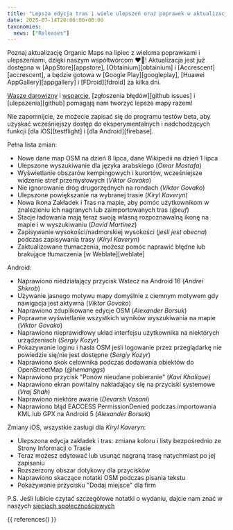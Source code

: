 ```yaml
---
title: "Lepsza edycja tras i wiele ulepszeń oraz poprawek w aktualizacji Organic Maps lipiec 2025"
date: 2025-07-14T20:00:00+00:00
taxonomies:
  news: ["Releases"]
---
```


Poznaj aktualizację Organic Maps na lipiec z wieloma poprawkami i ulepszeniami, dzięki naszym współtwórcom ❤️💪! Aktualizacja jest już dostępna w [AppStore][appstore], [Obtainium][obtainium] i [Accrescent][accrescent], a będzie gotowa w [Google Play][googleplay], [Huawei AppGallery][appgallery] i [FDroid][fdroid] za kilka dni.

[Wasze darowizny](@/donate/index.pl.md) i [wsparcie](@/contribute/index.pl.md), [zgłoszenia błędów][github issues] i [ulepszenia][github] pomagają nam tworzyć lepsze mapy razem!

Nie zapomnijcie, że możecie zapisać się do programu testów beta, aby uzyskać wcześniejszy dostęp do eksperymentalnych i nadchodzących funkcji [dla iOS][testflight] i [dla Android][firebase].

Pełna lista zmian:
- Nowe dane map OSM na dzień 8 lipca, dane Wikipedii na dzień 1 lipca
- Ulepszone wyszukiwanie dla języka arabskiego (_Omar Mostafa_)
- Wyświetlanie obszarów kempingowych i kurortów, wcześniejsze widzenie stref przemysłowych (_Viktor Govako_)
- Nie ignorowanie dróg drugorzędnych na rondach (_Viktor Govako_)
- Ulepszone powiększanie na wybranej trasie (_Kiryl Kaveryn_)
- Nowa ikona Zakładek i Tras na mapie, aby pomóc użytkownikom w znalezieniu ich nagranych lub zaimportowanych tras (_@euf_)
- Stacje ładowania mają teraz swoją własną rozpoznawalną ikonę na mapie i w wyszukiwaniu (_David Martinez_)
- Zapisywanie wysokości/nadmorskiej wysokości (_jeśli jest obecna_) podczas zapisywania trasy (_Kiryl Kaveryn_)
- Zaktualizowane tłumaczenia, możesz pomóc naprawić błędne lub brakujące tłumaczenia [w Weblate][weblate]

Android:
- Naprawiono niedziałający przycisk Wstecz na Android 16 (_Andrei Shkrob_)
- Używanie jasnego motywu mapy domyślnie z ciemnym motywem gdy nawigacja jest aktywna (_Viktor Govako_)
- Naprawiono zduplikowane edycje OSM (_Alexander Borsuk_)
- Poprawne wyświetlanie wszystkich wyników wyszukiwania na mapie (_Viktor Govako_)
- Naprawiono nieprawidłowy układ interfejsu użytkownika na niektórych urządzeniach (_Sergiy Kozyr_)
- Pokazywanie loginu i hasła OSM jeśli logowanie przez przeglądarkę nie powiedzie się/nie jest dostępne (_Sergiy Kozyr_)
- Naprawiono skok celownika podczas dodawania obiektów do OpenStreetMap (_@hemanggs_)
- Naprawiono przycisk "Ponów nieudane pobieranie" (_Kavi Khalique_)
- Naprawiono ekran powitalny nakładający się na przyciski systemowe (_Vraj Shah_)
- Naprawiono niektóre awarie (_Devarsh Vasani_)
- Naprawiono błąd EACCESS PermissionDenied podczas importowania KML lub GPX na Android 5 (_Alexander Borsuk_)

Zmiany iOS, wszystkie zasługi dla _Kiryl Kaveryn_:
- Ulepszona edycja zakładek i tras: zmiana koloru i listy bezpośrednio ze Strony Informacji o Trasie
- Teraz możesz edytować lub usunąć nagraną trasę natychmiast po jej zapisaniu
- Rozszerzony obszar dotykowy dla przycisków
- Naprawiono skaczące notatki OSM podczas pisania tekstu
- Pokazywanie przycisku "Dodaj miejsce" dla firm

P.S. Jeśli lubicie czytać szczegółowe notatki o wydaniu, dajcie nam znać w naszych [sieciach społecznościowych](/#community)

{{ references() }}
